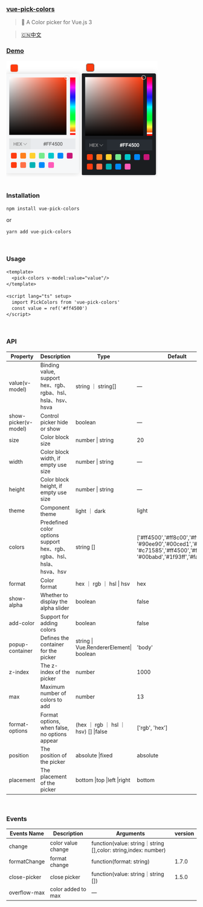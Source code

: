### [vue-pick-colors](https://github.com/qiuzongyuan/vue-pick-colors)

>  🎉 A Color picker for Vue.js 3

> [🇨🇳中文](https://github.com/qiuzongyuan/vue-pick-colors/blob/main/README.md)

### [Demo](https://qiuzongyuan.github.io/vue-pick-colors/use.html)

<div style="display: flex">
    <img src="./images/effect-light.png" style="width:200px;" />
    <img src="./images/effect-dark.png" style="width:200px;" />
</div>


<br/>

### Installation

```
npm install vue-pick-colors
```

or

```
yarn add vue-pick-colors
```

<br/>

### Usage

```
<template>
  <pick-colors v-model:value="value"/>
</template>

<script lang="ts" setup>
  import PickColors from 'vue-pick-colors'
  const value = ref('#ff4500')
</script>
```

<br/>

### API

| Property             | Description                                                  | Type                                    | Default                                                      | version |
| -------------------- | ------------------------------------------------------------ | --------------------------------------- | ------------------------------------------------------------ | ------- |
| value(v-model)       | Binding value, support hex、rgb、rgba、hsl、hsla、hsv、hsva  | string ｜ string[]                      | —                                                            |         |
| show-picker(v-model) | Control picker hide or show                                  | boolean                                 | —                                                            | 1.5.0   |
| size                 | Color block size                                             | number \| string                        | 20                                                           |         |
| width                | Color block width, if empty use size                         | number \| string                        | —                                                            | 1.5.0   |
| height               | Color block height, if empty use size                        | number \| string                        | —                                                            | 1.5.0   |
| theme                | Component theme                                              | light ｜ dark                           | light                                                        |         |
| colors               | Predefined color options support hex、rgb、rgba、hsl、hsla、hsva、hsv | string []                               | ['#ff4500','#ff8c00','#ffd700', '#90ee90','#00ced1','#1e90ff', '#c71585','#ff4500','#ff7800', '#00babd','#1f93ff','#fa64c3'] |         |
| format               | Color format                                                 | hex ｜ rgb ｜ hsl \| hsv                | hex                                                          |         |
| show-alpha           | Whether to display the alpha slider                          | boolean                                 | false                                                        |         |
| add-color            | Support for adding colors                                    | boolean                                 | false                                                        |         |
| popup-container      | Defines the container for the picker                         | string \| Vue.RendererElement\| boolean | 'body'                                                       | 1.5.0   |
| z-index              | The z-index  of the picker                                   | number                                  | 1000                                                         | 1.5.0   |
| max                  | Maximum number of colors to add                              | number                                  | 13                                                           |         |
| format-options       | Format options, when false, no options appear                | (hex ｜ rgb ｜ hsl ｜ hsv) [] \|false   | ['rgb', 'hex']                                 | 1.7.0   |
| position             | The position  of the picker                                  | absolute \|fixed                        | absolute                                                     | 1.7.0   |
| placement            | The placement of the picker                                  | bottom \|top \|left \|right             | bottom                                                       | 1.7.0   |



<br/>

### Events

| Events Name  | Description        | Arguments                                                    | version |
| ------------ | ------------------ | ------------------------------------------------------------ | ------- |
| change       | color value change | function(value: string｜string [],color: string,index: number) |         |
| formatChange | format change      | function(format: string)                                     |    1.7.0     |
| close-picker | close picker       | function(value: string｜string [])                           | 1.5.0   |
| overflow-max | color added to max | —                                                            |         |
